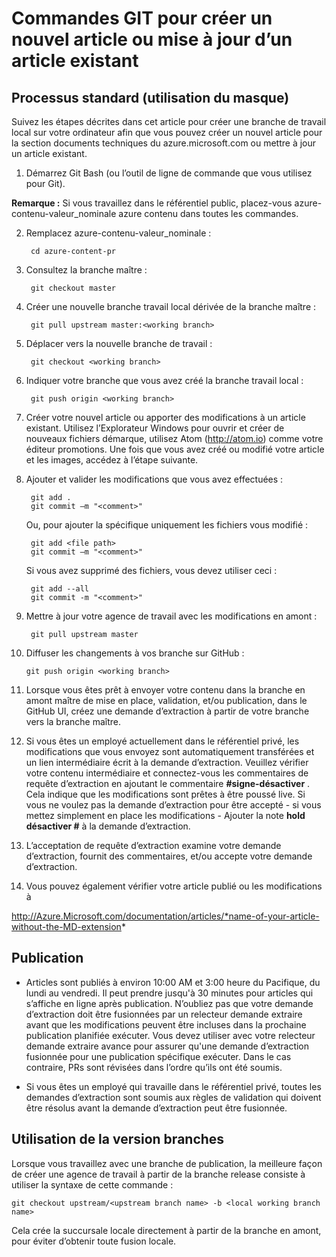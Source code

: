 <properties pageTitle="Commandes GIT pour créer un nouvel article ou mise à jour d’un article existant" description="Étapes pour travailler avec le Azure technique de contenu GitHub référentiels." metaKeywords="" services="" solutions="" documentationCenter="" authors="tysonn" videoId="" scriptId="" manager="carolz" />

<tags ms.service="contributor-guide" ms.devlang="" ms.topic="article" ms.tgt_pltfrm="" ms.workload="" ms.date="01/16/2015" ms.author="tysonn" />

# <a name="git-commands-for-creating-a-new-article-or-updating-an-existing-article"></a>Commandes GIT pour créer un nouvel article ou mise à jour d’un article existant


## <a name="standard-process-working-from-master"></a>Processus standard (utilisation du masque)
Suivez les étapes décrites dans cet article pour créer une branche de travail local sur votre ordinateur afin que vous pouvez créer un nouvel article pour la section documents techniques du azure.microsoft.com ou mettre à jour un article existant.

1. Démarrez Git Bash (ou l’outil de ligne de commande que vous utilisez pour Git).

 **Remarque :** Si vous travaillez dans le référentiel public, placez-vous azure-contenu-valeur_nominale azure contenu dans toutes les commandes.

2. Remplacez azure-contenu-valeur_nominale :

        cd azure-content-pr
3. Consultez la branche maître :

        git checkout master

4. Créer une nouvelle branche travail local dérivée de la branche maître :

        git pull upstream master:<working branch>


5. Déplacer vers la nouvelle branche de travail :

        git checkout <working branch>

6. Indiquer votre branche que vous avez créé la branche travail local :

        git push origin <working branch>

7. Créer votre nouvel article ou apporter des modifications à un article existant. Utilisez l’Explorateur Windows pour ouvrir et créer de nouveaux fichiers démarque, utilisez Atom (http://atom.io) comme votre éditeur promotions. Une fois que vous avez créé ou modifié votre article et les images, accédez à l’étape suivante.

8. Ajouter et valider les modifications que vous avez effectuées :

        git add .
        git commit –m "<comment>"
        
   Ou, pour ajouter la spécifique uniquement les fichiers vous modifié :

        git add <file path>
        git commit –m "<comment>"

   Si vous avez supprimé des fichiers, vous devez utiliser ceci :
   
        git add --all
        git commit -m "<comment>"

9. Mettre à jour votre agence de travail avec les modifications en amont :

        git pull upstream master

10. Diffuser les changements à vos branche sur GitHub :

        git push origin <working branch>

12. Lorsque vous êtes prêt à envoyer votre contenu dans la branche en amont maître de mise en place, validation, et/ou publication, dans le GitHub UI, créez une demande d’extraction à partir de votre branche vers la branche maître.

13. Si vous êtes un employé actuellement dans le référentiel privé, les modifications que vous envoyez sont automatiquement transférées et un lien intermédiaire écrit à la demande d’extraction. Veuillez vérifier votre contenu intermédiaire et connectez-vous les commentaires de requête d’extraction en ajoutant le commentaire **#signe-désactiver** .  Cela indique que les modifications sont prêtes à être poussé live.  Si vous ne voulez pas la demande d’extraction pour être accepté - si vous mettez simplement en place les modifications - Ajouter la note **hold désactiver #** à la demande d’extraction.

14. L’acceptation de requête d’extraction examine votre demande d’extraction, fournit des commentaires, et/ou accepte votre demande d’extraction. 

15. Vous pouvez également vérifier votre article publié ou les modifications à

 http://Azure.Microsoft.com/documentation/articles/*name-of-your-article-without-the-MD-extension*

## <a name="publishing"></a>Publication

- Articles sont publiés à environ 10:00 AM et 3:00 heure du Pacifique, du lundi au vendredi. Il peut prendre jusqu'à 30 minutes pour articles qui s’affiche en ligne après publication. N’oubliez pas que votre demande d’extraction doit être fusionnées par un relecteur demande extraire avant que les modifications peuvent être incluses dans la prochaine publication planifiée exécuter. Vous devez utiliser avec votre relecteur demande extraire avance pour assurer qu'une demande d’extraction fusionnée pour une publication spécifique exécuter. Dans le cas contraire, PRs sont révisées dans l’ordre qu’ils ont été soumis.

- Si vous êtes un employé qui travaille dans le référentiel privé, toutes les demandes d’extraction sont soumis aux règles de validation qui doivent être résolus avant la demande d’extraction peut être fusionnée. 

## <a name="working-with-release-branches"></a>Utilisation de la version branches

Lorsque vous travaillez avec une branche de publication, la meilleure façon de créer une agence de travail à partir de la branche release consiste à utiliser la syntaxe de cette commande :

    git checkout upstream/<upstream branch name> -b <local working branch name>

Cela crée la succursale locale directement à partir de la branche en amont, pour éviter d’obtenir toute fusion locale.

